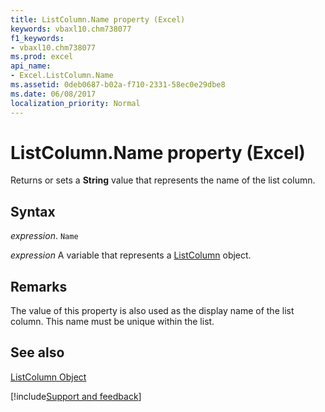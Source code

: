 ```yaml
---
title: ListColumn.Name property (Excel)
keywords: vbaxl10.chm738077
f1_keywords:
- vbaxl10.chm738077
ms.prod: excel
api_name:
- Excel.ListColumn.Name
ms.assetid: 0deb0687-b02a-f710-2331-58ec0e29dbe8
ms.date: 06/08/2017
localization_priority: Normal
---
```



# ListColumn.Name property (Excel)

Returns or sets a  **String** value that represents the name of the list column.


## Syntax

_expression_. `Name`

_expression_ A variable that represents a [ListColumn](Excel.ListColumn.md) object.


## Remarks

The value of this property is also used as the display name of the list column. This name must be unique within the list.


## See also


[ListColumn Object](Excel.ListColumn.md)

[!include[Support and feedback](~/includes/feedback-boilerplate.md)]